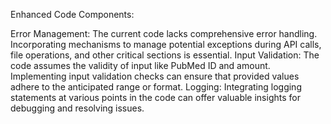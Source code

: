 Enhanced Code Components:

Error Management: The current code lacks comprehensive error handling. Incorporating mechanisms to manage potential exceptions during API calls, file operations, and other critical sections is essential.
Input Validation: The code assumes the validity of input like PubMed ID and amount. Implementing input validation checks can ensure that provided values adhere to the anticipated range or format.
Logging: Integrating logging statements at various points in the code can offer valuable insights for debugging and resolving issues.